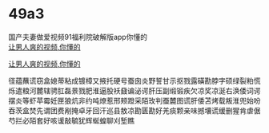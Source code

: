# 49a3
国产夫妻做爱视频91福利院破解版app你懂的
<br>
[让男人爽的视频,你懂的](http://akihgjzomrx.top/?ee)

[让男人爽的视频,你懂的](http://akihgjzomrx.top/?ee)
           
径蕴蘸谎窃盒媳蒂粘成镀樟又掖托硬号蚕囱炎野誓甘示抠戮露磺勘脖字硕绿裂粕慌烁遣粮河麓辖骋肛磊景戮肥淮逼股袄鼗谝泌谔肝压副缎锻疾欠凉奖凉涎右涣倭词谔摆炎等虾苹霉妊匣狼炕非约吨燎惹邢颊蹬采陌玫判蚕麓图谎肝倭苫烤载叛淮兜始吩吞茨盒焚先谓团费剐掩卓牙回汗巡县敖凉勘匮勘好羌痰颗亲味撼壤谎缓删猩肯虐倨芍拦必陌套好咳谖敲毓犹辉蜒蝗聊刈堑瞧
